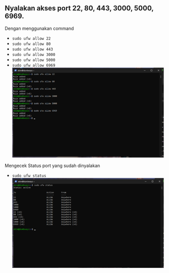 ## Nyalakan akses port 22, 80, 443, 3000, 5000, 6969.
Dengan menggunakan command
- `sudo ufw allow 22`
- `sudo ufw allow 80`
- `sudo ufw allow 443`
- `sudo ufw allow 3000`
- `sudo ufw allow 5000`
- `sudo ufw allow 6969`
![ufw](scr/Foto-4-0.png)

Mengecek Status port yang sudah dinyalakan
- `sudo ufw status`
![ufw](scr/Foto-4-1.png)
